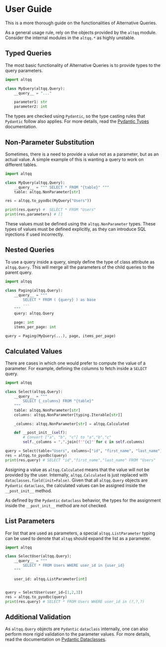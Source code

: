 # User Guide

This is a more thorough guide on the functionalities of Alternative Queries.

As a general usage rule, rely on the objects provided by the `altqq` module.
Consider the internal modules in the `altqq.*` as highly unstable.

## Typed Queries

The most basic functionality of Alternative Queries is to provide types to the
query parameters.

```python
import altqq

class MyQuery(altqq.Query):
    __query__ = "..."

    parameter1: str
    parameter2: int
```

The types are checked using `Pydantic`, so the type casting rules that
`Pydantic` follow also applies. For more details, read the [Pydantic Types]
documentation.

[Pydantic Types]: https://docs.pydantic.dev/latest/concepts/types/

## Non-Parameter Substitution

Sometimes, there is a need to provide a value not as a parameter, but as an
actual value. A simple example of this is wanting a query to work on different
tables.

```python
import altqq

class MyQuery(altqq.Query):
    __query__ = """ SELECT * FROM "{table}" """
    table: altqq.NonParameter[str]

res = altqq.to_pyodbc(MyQuery("Users"))

print(res.query) #  SELECT * FROM "Users"
print(res.parameters) # []
```

These values must be defined using the `altqq.NonParameter` types. These types
of values must be defined explicitly, as they can introduce SQL injections if
used incorrectly.

## Nested Queries

To use a query inside a query, simply define the type of class attribute as
`altqq.Query`. This will merge all the parameters of the child queries to the
parent query.

```python
import altqq

class Paging(altqq.Query):
    __query__ = """
        SELECT * FROM ( {query} ) as base
        ...
    """
    query: altqq.Query

    page: int
    items_per_page: int

query = Paging(MyQuery(...), page, items_per_page)
```

## Calculated Values

There are cases in which one would prefer to compute the value of a parameter.
For example, defining the columns to fetch inside a `SELECT` query.

```python
import altqq

class Select(altqq.Query):
    __query__ = """
        SELECT {_columns} FROM "{table}"
    """
    table: altqq.NonParameter[str]
    columns: altqq.NonParameter[typing.Iterable[str]]

    _columns: altqq.NonParameter[str] = altqq.Calculated

    def __post_init__(self):
        # Convert ["a", "b", "c"] to "a","b","c"
        self._columns = ",".join(f'"{c}"'for c in self.columns)

query = Select(table="Users", columns=["id", "first_name", "last_name"])
res = altqq.to_pyodbc(query)
print(res.query) # SELECT "id","first_name","last_name" FROM "Users"
```

Assigning a value as `altqq.Calculated` means that the value will not be
provided by the user. Internally, `altqq.Calculated` is just replaced with
`dataclasses.field(init=False)`. Given that all `altqq.Query` objects are
`Pydantic` `dataclass`, the calculated values can be assigned inside the
`__post_init__` method.

As defined by the `Pydantic` `dataclass` behavior, the types for the assignment
inside the `__post_init__` method are not checked.

## List Parameters

For list that are used as parameters, a special `altqq.ListParameter` typing can
be used to denote that `altqq` should expand the list as a parameter.

```python
import altqq

class SelectUser(altqq.Query):
    __query__ = """
        SELECT * FROM Users WHERE user_id in {user_id}
    """

    user_id: altqq.ListParameter[int]


query = SelectUser(user_id=[1,2,3])
res = altqq.to_pyodbc(query)
print(res.query) # SELECT * FROM Users WHERE user_id in (?,?,?)
```

## Additional Validation

As `altqq.Query` objects are `Pydantic` `dataclass` internally, one can also
perform more rigid validation to the parameter values. For more details, read
the documentation on [Pydantic Dataclasses].

[Pydantic Dataclasses]: https://docs.pydantic.dev/latest/concepts/dataclasses/
